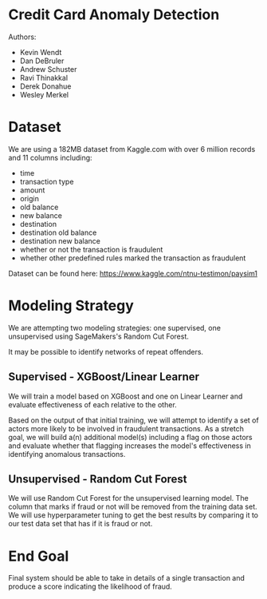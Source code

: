 # Credit Card Anomaly Detection

Authors:
- Kevin Wendt
- Dan DeBruler
- Andrew Schuster
- Ravi Thinakkal
- Derek Donahue
- Wesley Merkel

# Dataset

We are using a 182MB dataset from Kaggle.com with over 6 million records and 11 columns including:
- time
- transaction type
- amount
- origin
- old balance
- new balance
- destination
- destination old balance
- destination new balance
- whether or not the transaction is fraudulent
- whether other predefined rules marked the transaction as fraudulent

Dataset can be found here: https://www.kaggle.com/ntnu-testimon/paysim1

# Modeling Strategy
We are attempting two modeling strategies: one supervised, one unsupervised using SageMakers's Random Cut Forest.

It may be possible to identify networks of repeat offenders.

## Supervised - XGBoost/Linear Learner

We will train a model based on XGBoost and one on Linear Learner and evaluate effectiveness of each relative to the other.

Based on the output of that initial training, we will attempt to identify a set of actors more likely to be involved in fraudulent transactions.  As a stretch goal, we will build a(n) additional model(s) including a flag on those actors and evaluate whether that flagging increases the model's effectiveness in identifying anomalous transactions.

## Unsupervised - Random Cut Forest

We will use Random Cut Forest for the unsupervised learning model. The column that marks if fraud or not will be removed from the training data set. We will use hyperparameter tuning to get the best results by comparing it to our test data set that has if it is fraud or not.

# End Goal

Final system should be able to take in details of a single transaction and produce a score indicating the likelihood of fraud.

